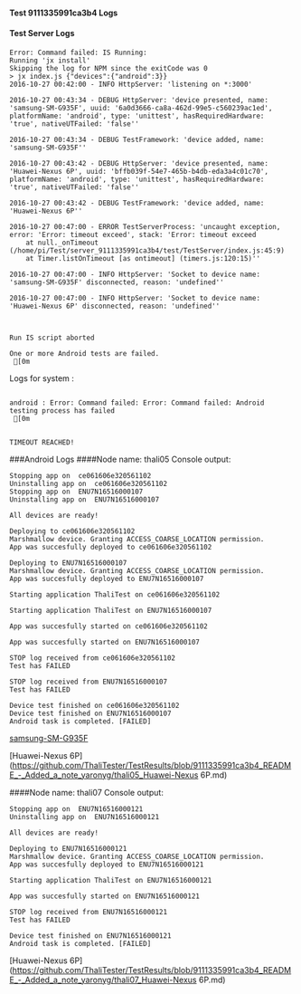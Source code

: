 #### Test 9111335991ca3b4 Logs

#### Test Server Logs
```
Error: Command failed: IS Running:
Running 'jx install'
Skipping the log for NPM since the exitCode was 0
> jx index.js {"devices":{"android":3}}
2016-10-27 00:42:00 - INFO HttpServer: 'listening on *:3000'

2016-10-27 00:43:34 - DEBUG HttpServer: 'device presented, name: 'samsung-SM-G935F', uuid: '6a0d3666-ca8a-462d-99e5-c560239ac1ed', platformName: 'android', type: 'unittest', hasRequiredHardware: 'true', nativeUTFailed: 'false''

2016-10-27 00:43:34 - DEBUG TestFramework: 'device added, name: 'samsung-SM-G935F''

2016-10-27 00:43:42 - DEBUG HttpServer: 'device presented, name: 'Huawei-Nexus 6P', uuid: 'bffb039f-54e7-465b-b4db-eda3a4c01c70', platformName: 'android', type: 'unittest', hasRequiredHardware: 'true', nativeUTFailed: 'false''

2016-10-27 00:43:42 - DEBUG TestFramework: 'device added, name: 'Huawei-Nexus 6P''

2016-10-27 00:47:00 - ERROR TestServerProcess: 'uncaught exception, error: 'Error: timeout exceed', stack: 'Error: timeout exceed
    at null._onTimeout (/home/pi/Test/server_9111335991ca3b4/test/TestServer/index.js:45:9)
    at Timer.listOnTimeout [as ontimeout] (timers.js:120:15)''

2016-10-27 00:47:00 - INFO HttpServer: 'Socket to device name: 'samsung-SM-G935F' disconnected, reason: 'undefined''

2016-10-27 00:47:00 - INFO HttpServer: 'Socket to device name: 'Huawei-Nexus 6P' disconnected, reason: 'undefined''


 
Run IS script aborted
 
One or more Android tests are failed.
 [0m

```


Logs for system : 
```

android : Error: Command failed: Error: Command failed: Android testing process has failed
 [0m


TIMEOUT REACHED!
```
###Android Logs
####Node name: thali05
Console output:
```
Stopping app on  ce061606e320561102
Uninstalling app on  ce061606e320561102
Stopping app on  ENU7N16516000107
Uninstalling app on  ENU7N16516000107

All devices are ready!

Deploying to ce061606e320561102
Marshmallow device. Granting ACCESS_COARSE_LOCATION permission.
App was succesfully deployed to ce061606e320561102

Deploying to ENU7N16516000107
Marshmallow device. Granting ACCESS_COARSE_LOCATION permission.
App was succesfully deployed to ENU7N16516000107

Starting application ThaliTest on ce061606e320561102

Starting application ThaliTest on ENU7N16516000107

App was succesfully started on ce061606e320561102

App was succesfully started on ENU7N16516000107

STOP log received from ce061606e320561102
Test has FAILED

STOP log received from ENU7N16516000107
Test has FAILED

Device test finished on ce061606e320561102 
Device test finished on ENU7N16516000107 
Android task is completed. [FAILED]
```
[samsung-SM-G935F](https://github.com/ThaliTester/TestResults/blob/9111335991ca3b4_README_-_Added_a_note_yaronyg/thali05_samsung-SM-G935F.md)

[Huawei-Nexus 6P](https://github.com/ThaliTester/TestResults/blob/9111335991ca3b4_README_-_Added_a_note_yaronyg/thali05_Huawei-Nexus 6P.md)

####Node name: thali07
Console output:
```
Stopping app on  ENU7N16516000121
Uninstalling app on  ENU7N16516000121

All devices are ready!

Deploying to ENU7N16516000121
Marshmallow device. Granting ACCESS_COARSE_LOCATION permission.
App was succesfully deployed to ENU7N16516000121

Starting application ThaliTest on ENU7N16516000121

App was succesfully started on ENU7N16516000121

STOP log received from ENU7N16516000121
Test has FAILED

Device test finished on ENU7N16516000121 
Android task is completed. [FAILED]
```
[Huawei-Nexus 6P](https://github.com/ThaliTester/TestResults/blob/9111335991ca3b4_README_-_Added_a_note_yaronyg/thali07_Huawei-Nexus 6P.md)




